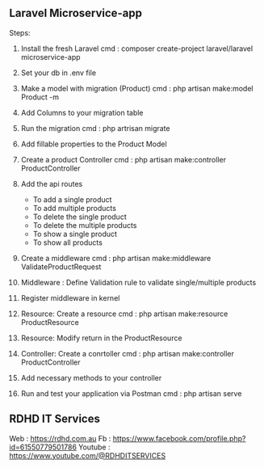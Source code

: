 ## Laravel Microservice-app

Steps:
1) Install the fresh Laravel
    cmd : composer create-project laravel/laravel microservice-app

2) Set your db in .env file

3) Make a model with migration (Product)
    cmd : php artisan make:model Product -m

4) Add Columns to your migration table

5) Run the migration
    cmd : php artrisan migrate

6) Add fillable properties to the Product Model

7) Create a product Controller
    cmd : php artisan make:controller ProductController

8) Add the api routes
    - To add a single product
    - To add multiple products
    - To delete the single product
    - To delete the multiple products
    - To show a single product
    - To show all products

9) Create a middleware
    cmd : php artisan make:middleware ValidateProductRequest

10) Middleware : Define Validation rule to validate single/multiple products

11) Register middleware in kernel

12) Resource: Create a resource 
    cmd : php artisan make:resource ProductResource

13) Resource: Modify return in the ProductResource

14) Controller: Create a conrtoller
    cmd : php artisan make:controller ProductController

15) Add necessary methods to your controller

16) Run and test your application via Postman
    cmd : php artisan serve

## RDHD IT Services
Web : https://rdhd.com.au
Fb : https://www.facebook.com/profile.php?id=61550779501786
Youtube : https://www.youtube.com/@RDHDITSERVICES
